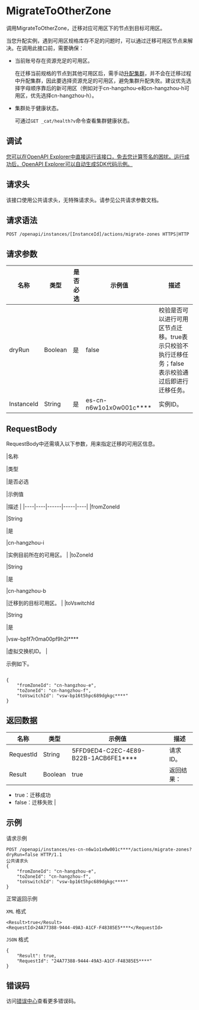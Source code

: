 # MigrateToOtherZone

调用MigrateToOtherZone，迁移对应可用区下的节点到目标可用区。

当您升配实例，遇到可用区规格库存不足的问题时，可以通过迁移可用区节点来解决。在调用此接口前，需要确保：

-   当前账号存在资源充足的可用区。

    在迁移当前规格的节点到其他可用区后，需手动[升配集群](~~96650~~)，并不会在迁移过程中升配集群，因此要选择资源充足的可用区，避免集群升配失败。建议优先选择字母顺序靠后的新可用区（例如对于cn-hangzhou-e和cn-hangzhou-h可用区，优先选择cn-hangzhou-h）。

-   集群处于健康状态。

    可通过`GET _cat/health?v`命令查看集群健康状态。


## 调试

[您可以在OpenAPI Explorer中直接运行该接口，免去您计算签名的困扰。运行成功后，OpenAPI Explorer可以自动生成SDK代码示例。](https://api.aliyun.com/#product=elasticsearch&api=MigrateToOtherZone&type=ROA&version=2017-06-13)

## 请求头

该接口使用公共请求头，无特殊请求头。请参见公共请求参数文档。

## 请求语法

```
POST /openapi/instances/[InstanceId]/actions/migrate-zones HTTPS|HTTP
```

## 请求参数

|名称|类型|是否必选|示例值|描述|
|--|--|----|---|--|
|dryRun|Boolean|是|false|校验是否可以进行可用区节点迁移。true表示只校验不执行迁移任务；false表示校验通过后即进行迁移任务。 |
|InstanceId|String|是|es-cn-n6w1o1x0w001c\*\*\*\*|实例ID。 |

## RequestBody

RequestBody中还需填入以下参数，用来指定迁移的可用区信息。

|名称

|类型

|是否必选

|示例值

|描述 |
|----|----|------|-----|----|
|fromZoneId

|String

|是

|cn-hangzhou-i

|实例目前所在的可用区。 |
|toZoneId

|String

|是

|cn-hangzhou-b

|迁移到的目标可用区。 |
|toVswitchId

|String

|是

|vsw-bp1f7r0ma00pf9h2l\*\*\*\*

|虚拟交换机ID。 |

示例如下。

```

{
    "fromZoneId": "cn-hangzhou-e",
    "toZoneId": "cn-hangzhou-f",
    "toVswitchId": "vsw-bp16t5hpc689dgkgc****"
}

```

## 返回数据

|名称|类型|示例值|描述|
|--|--|---|--|
|RequestId|String|5FFD9ED4-C2EC-4E89-B22B-1ACB6FE1\*\*\*\*|请求ID。 |
|Result|Boolean|true|返回结果：

 -   true：迁移成功
-   false：迁移失败 |

## 示例

请求示例

```
POST /openapi/instances/es-cn-n6w1o1x0w001c****/actions/migrate-zones?dryRun=false HTTP/1.1
公共请求头
{
    "fromZoneId": "cn-hangzhou-e",
    "toZoneId": "cn-hangzhou-f",
    "toVswitchId": "vsw-bp16t5hpc689dgkgc****"
}
```

正常返回示例

`XML` 格式

```
<Result>true</Result>
<RequestId>24A77388-9444-49A3-A1CF-F48385E5****</RequestId>
```

`JSON` 格式

```
{
	"Result": true,
	"RequestId": "24A77388-9444-49A3-A1CF-F48385E5****"
}
```

## 错误码

访问[错误中心](https://error-center.alibabacloud.com/status/product/elasticsearch)查看更多错误码。

